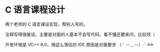 # C 语言课程设计

两个老师的 C 语言课设实现，帮别人写的。

注释写得很废话，主要是对面的人基本不会写代码，看不懂还要来问，比较烦（

开发环境是 VC++ 6.0，用这么落伍的 IDE 原因是对面要求 （╯－＿－）╯╧╧
